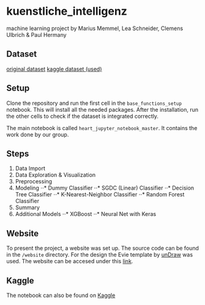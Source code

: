 # kuenstliche_intelligenz

machine learning project by Marius Memmel, Lea Schneider, Clemens Ulbrich & Paul Hermany

## Dataset
[original dataset](https://archive.ics.uci.edu/ml/datasets/Heart+Disease)
[kaggle dataset (used)](https://www.kaggle.com/ronitf/heart-disease-uci)

## Setup
Clone the repository and run the first cell in the ```base_functions_setup``` notebook. This will install all the needed packages. After the installation, run the other cells to check if the dataset is integrated correctly.

The main notebook is called ```heart_jupyter_notebook_master```. It contains the work done by our group.

## Steps
1. Data Import
2. Data Exploration & Visualization
3. Preprocessing
4. Modeling
⋅⋅* Dummy Classifier
⋅⋅* SGDC (Linear) Classifier
⋅⋅* Decision Tree Classifier
⋅⋅* K-Nearest-Neighbor Classifier
⋅⋅* Random Forest Classifier
5. Summary
6. Additional Models
⋅⋅* XGBoost
⋅⋅* Neural Net with Keras

## Website
To present the project, a website was set up. The source code can be found in the ```/website``` directory. For the design the Evie template by [unDraw](https://undraw.co/evie) was used. The website can be accesed under this [link](ki.mariusmemmel.com).

## Kaggle
The notebook can also be found on [Kaggle](https://www.kaggle.com/veygam/ki-project-heart-disease)
